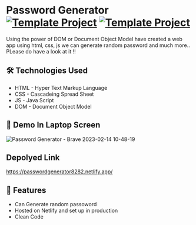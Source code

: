 # Password Generator [![Template Project](https://img.shields.io/badge/Web-App-red)](http://www.gnu.org/licenses/agpl-3.0) [![Template Project](https://img.shields.io/badge/Technologies%20-HTML%2FCSS%2FJS-brightgreen)](http://www.gnu.org/licenses/agpl-3.0)

Using the power of DOM or Document Object Model have created a web app using html, css, js we can generate random password  and much more.. PLease do have a look at it !!

## 🛠 Technologies Used
  - HTML - Hyper Text Markup Language
  - CSS - Cascadeing Spread Sheet
  - JS - Java Script
  - DOM - Document Object Model

## 🚩 Demo In Laptop Screen

![Password Generator - Brave 2023-02-14 10-48-19](https://user-images.githubusercontent.com/72431298/218647123-1fb75049-af9f-4138-9388-151da7c91d1a.gif)




## Depolyed Link 
https://passwordgenerator8282.netlify.app/


## 📝 Features

- Can Generate random passoword 
- Hosted on Netlify and set up in production
- Clean Code


